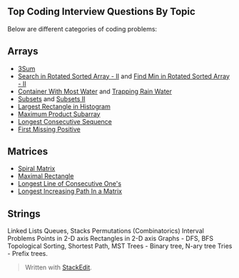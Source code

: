 
## Top Coding Interview Questions By Topic
Below are different categories of coding problems:

## Arrays

* [3Sum](https://leetcode.com/problems/3sum)
* [Search in Rotated Sorted Array - II](https://leetcode.com/problems/search-in-rotated-sorted-array-ii) and [Find Min in Rotated Sorted Array - II](https://leetcode.com/problems/find-minimum-in-rotated-sorted-array-ii/)
* [Container With Most Water](https://leetcode.com/problems/container-with-most-water) and [Trapping Rain Water](https://leetcode.com/problems/trapping-rain-water)
* [Subsets](https://leetcode.com/problems/subsets) and [Subsets II](https://leetcode.com/problems/subsets-ii)
* [Largest Rectangle in Histogram](https://leetcode.com/problems/largest-rectangle-in-histogram)
* [Maximum Product Subarray](https://leetcode.com/problems/maximum-product-subarray)
* [Longest Consecutive Sequence](https://leetcode.com/problems/longest-consecutive-sequence)
* [First Missing Positive](https://leetcode.com/problems/first-missing-positive)

## Matrices

* [Spiral Matrix](https://leetcode.com/problems/spiral-matrix)
* [Maximal Rectangle](https://leetcode.com/problems/maximal-rectangle)
* [Longest Line of Consecutive One's ](https://leetcode.com/problems/longest-line-of-consecutive-one-in-matrix)
* [Longest Increasing Path In a Matrix](https://leetcode.com/problems/longest-increasing-path-in-a-matrix)

## Strings

Linked Lists
Queues, Stacks
Permutations (Combinatorics)
Interval Problems
Points in 2-D axis
Rectangles in 2-D axis
Graphs - DFS, BFS
Topological Sorting, Shortest Path, MST
Trees - Binary tree, N-ary tree
Tries - Prefix trees.

> Written with [StackEdit](https://stackedit.io/).
<!--stackedit_data:
eyJoaXN0b3J5IjpbLTE4ODk0NTgxMzIsLTEwMzk0NjI5NDMsMT
E0NzE2MzYxMCwtMTQ4NzE4MDU0MiwxMTA3NDI0NjYsLTE5NzI3
ODQ4MTBdfQ==
-->